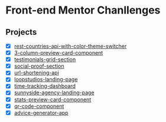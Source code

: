 # Front-end Mentor Chanllenges

## Projects

- [x] [rest-countries-api-with-color-theme-switcher](https://rest-countries-api-with-color-theme-switcher-nine.vercel.app/)
- [x] [3-column-preview-card-component](https://3-column-preview-card-component-main-swart.vercel.app/)
- [x] [testimonials-grid-section](https://testimonials-grid-section-main-imadatyatalah.netlify.app/)
- [x] [social-proof-section](https://social-proof-section-master-nine.netlify.app/)
- [x] [url-shortening-api](https://url-shortening-api-imadatyatalah.vercel.app/)
- [x] [loopstudios-landing-page](https://loopstudios-landing-page-zeta.vercel.app/)
- [x] [time-tracking-dashboard](https://time-tracking-dashboard-main.netlify.app/)
- [x] [sunnyside-agency-landing-page](https://sunnyside-agency-landing-page-imadatyatalah.netlify.app/)
- [x] [stats-preview-card-component](https://stats-preview-card-component-main-imadatyatalah.netlify.app/)
- [x] [qr-code-component](https://qr-code-component-imadatyatalah.netlify.app/)
- [x] [advice-generator-app]()

<!-- - [ ] [ecommerce-product-page]() -->
